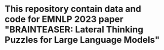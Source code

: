 # This repository contain data and code for EMNLP 2023 paper "BRAINTEASER: Lateral Thinking Puzzles for Large Language Models"
